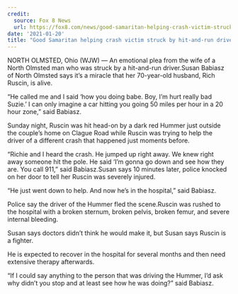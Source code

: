 ```yaml
---
credit:
  source: Fox 8 News
  url: https://fox8.com/news/good-samaritan-helping-crash-victim-struck-by-hit-and-run-driver-in-north-olmsted/
date: '2021-01-20'
title: "Good Samaritan helping crash victim struck by hit-and-run driver in North Olmsted"
---
```

NORTH OLMSTED, Ohio (WJW) — An emotional plea from the wife of a North Olmsted man who was struck by a hit-and-run driver.Susan Babiasz of North Olmsted says it’s a miracle that her 70-year-old husband, Rich Ruscin, is alive.

“He called me and I said ‘how you doing babe. Boy, I’m hurt really bad Suzie.’ I can only imagine a car hitting you going 50 miles per hour in a 20 hour zone,” said Babiasz.

Sunday night, Ruscin was hit head-on by a dark red Hummer just outside the couple’s home on Clague Road while Ruscin was trying to help the driver of a different crash that happened just moments before.

“Richie and I heard the crash. He jumped up right away. We knew right away someone hit the pole. He said ‘I’m gonna go down and see how they are. You call 911,” said Babiasz.Susan says 10 minutes later, police knocked on her door to tell her Ruscin was severely injured.

 “He just went down to help. And now he’s in the hospital,” said Babiasz.

Police say the driver of the Hummer fled the scene.Ruscin was rushed to the hospital with a broken sternum, broken pelvis, broken femur, and severe internal bleeding.

Susan says doctors didn’t think he would make it, but Susan says Ruscin is a fighter.

He is expected to recover in the hospital for several months and then need extensive therapy afterwards.

“If I could say anything to the person that was driving the Hummer, I’d ask why didn’t you stop and at least see how he was doing?” said Babiasz.
